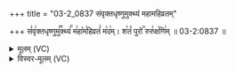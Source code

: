 +++
title = "03-2_0837 संवृक्तधृष्णुमुक्थ्यं महामहिव्रतम्"

+++
सं꣡वृ꣢क्तधृष्णुमु꣣꣬क्थ्यं꣢꣯ म꣣हा꣡म꣢हिव्रतं꣣ म꣡द꣢म्। श꣣तं꣡ पुरो꣢꣯ रुरु꣣क्ष꣡णि꣢म् ॥ 03-2:0837 ॥

<details><summary>मूलम् (VC)</summary>

सं꣡वृ꣢क्तधृष्णु꣣꣬मुक्थ्यं꣢꣯ म꣣हा꣡म꣢हिव्रतं꣣ म꣡द꣢म् । श꣣तं꣡ पुरो꣢꣯ रुरु꣣क्ष꣡णि꣢म् ॥८३७॥
</details>

<details><summary>विस्वर-मूलम् (VC)</summary>

संवृक्तधृष्णुमुक्थ्यं महामहिव्रतं मदम् । शतं पुरो रुरुक्षणिम् ॥८३७॥
</details>